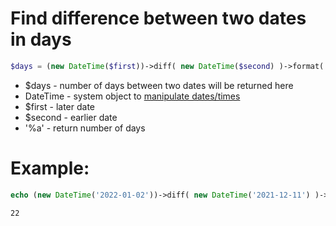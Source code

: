 # Find difference between two dates in days

```php
$days = (new DateTime($first))->diff( new DateTime($second) )->format('%a');
```

- $days - number of days between two dates will be returned here
- DateTime - system object to [manipulate dates/times](https://www.php.net/manual/class.datetime.php)
- $first - later date
- $second - earlier date
- '%a' - return number of days

# Example: 
```php
echo (new DateTime('2022-01-02'))->diff( new DateTime('2021-12-11') )->format('%a');
```
```bash
22
```
